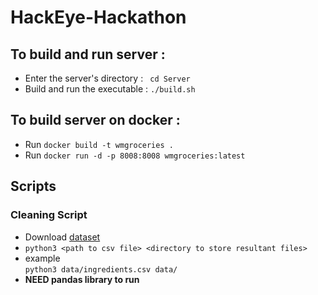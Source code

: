 # HackEye-Hackathon


## To build and run server :
 
* Enter the server's directory : ` cd Server`
* Build and run the executable : `./build.sh`

## To build server on docker :

* Run `docker build -t wmgroceries .` 
* Run `docker run -d -p 8008:8008 wmgroceries:latest`

## Scripts

### Cleaning Script
- Download [dataset](https://www.kaggle.com/datafiniti/food-ingredient-lists/downloads/ingredients%20v1.csv/1)
- `python3 <path to csv file> <directory to store resultant files>`
-  example <br> 
  `python3 data/ingredients.csv data/`
- <b>NEED pandas library to run</b>
